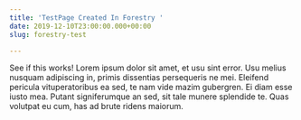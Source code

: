 ```yaml
---
title: 'TestPage Created In Forestry '
date: 2019-12-10T23:00:00.000+00:00
slug: forestry-test

---
```

See if this works! Lorem ipsum dolor sit amet, et usu sint error. Usu melius nusquam adipiscing in, primis dissentias persequeris ne mei. Eleifend pericula vituperatoribus ea sed, te nam vide mazim gubergren. Ei diam esse iusto mea. Putant signiferumque an sed, sit tale munere splendide te. Quas volutpat eu cum, has ad brute ridens maiorum.
